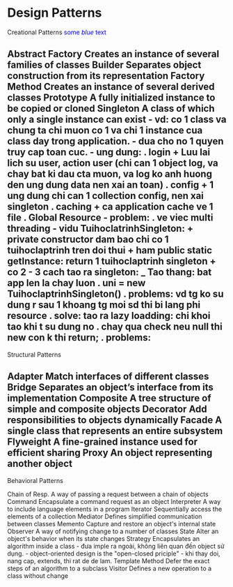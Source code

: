 # Design Patterns
Creational Patterns
<span style="color:blue">some *blue* text</span>

Abstract Factory	Creates an instance of several families of classes
Builder			Separates object construction from its representation
Factory Method		Creates an instance of several derived classes
Prototype			A fully initialized instance to be copied or cloned
Singleton			A class of which only a single instance can exist
	- vd: co 1 class va chung ta chi muon co 1 va chi 1 instance cua class day trong application.
	- dua cho no 1 quyen truy cap toan cuc.
	- ung dung: . login
		+ Luu lai lich su user, action user (chi can 1 object log, va chay bat ki dau cta muon,
			va log ko anh huong den ung dung data nen xai an toan)
			 . config
		+ 1 ung dung chi can 1 collection config, nen xai singleton
			 . caching
		+ ca application cache ve 1 file
			 . Global Resource
	- problem: . ve viec multi threading
	- vidu TuihoclatrinhSingleton:
		+ private constructor dam bao chi co 1 tuihoclaptrinh tren doi thui
		+ ham public static getInstance: return 1 tuihoclaptrinh singleton
		+ co 2 - 3 cach tao ra singleton:
		_ Tao thang: bat app len la chay luon
			. uni = new TuihoclaptrinhSingleton()
			. problems: vd tg ko su dung r sau 1 khoang tg moi sd thi bi lang phi resource
			. solve: tao ra lazy loadding: chi khoi tao khi t su dung no
			. chay qua check neu null thi new con k thi return;
			. problems:  
------------------------------------------------------------------------------------------------------
Structural Patterns

Adapter			Match interfaces of different classes
Bridge			Separates an object’s interface from its implementation
Composite			A tree structure of simple and composite objects
Decorator			Add responsibilities to objects dynamically
Facade			A single class that represents an entire subsystem
Flyweight			A fine-grained instance used for efficient sharing
Proxy				An object representing another object
------------------------------------------------------------------------------------------------------
Behavioral Patterns

Chain of Resp.		A way of passing a request between a chain of objects
Command			Encapsulate a command request as an object
Interpreter		A way to include language elements in a program
Iterator			Sequentially access the elements of a collection
Mediator			Defines simplified communication between classes
Memento			Capture and restore an object's internal state
Observer			A way of notifying change to a number of classes
State				Alter an object's behavior when its state changes
Strategy			Encapsulates an algorithm inside a class
	- đưa imple ra ngoài, không liên quan đến object sử dụng.
	- object-oriented design is the "open-closed priciple"
	- khi thay doi, nang cap, extends, thi rat de de lam.
Template Method		Defer the exact steps of an algorithm to a subclass
Visitor			Defines a new operation to a class without change
